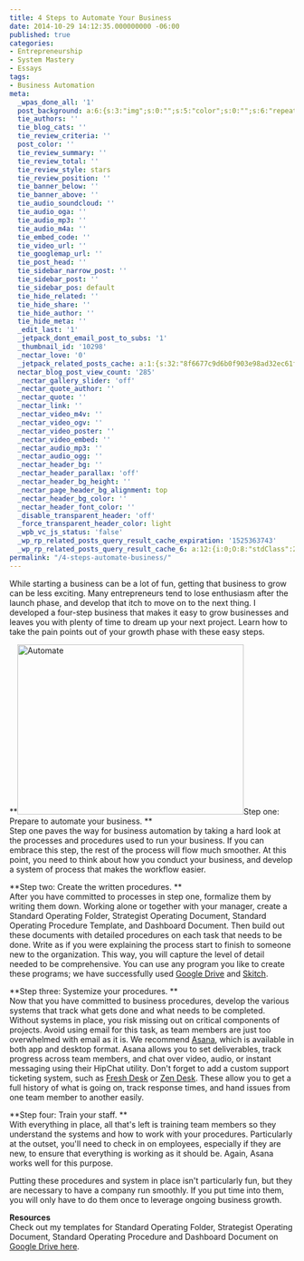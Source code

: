 ```yaml
---
title: 4 Steps to Automate Your Business
date: 2014-10-29 14:12:35.000000000 -06:00
published: true
categories:
- Entrepreneurship
- System Mastery
- Essays
tags:
- Business Automation
meta:
  _wpas_done_all: '1'
  post_background: a:6:{s:3:"img";s:0:"";s:5:"color";s:0:"";s:6:"repeat";s:0:"";s:10:"attachment";s:0:"";s:3:"hor";s:0:"";s:3:"ver";s:0:"";}
  tie_authors: ''
  tie_blog_cats: ''
  tie_review_criteria: ''
  post_color: ''
  tie_review_summary: ''
  tie_review_total: ''
  tie_review_style: stars
  tie_review_position: ''
  tie_banner_below: ''
  tie_banner_above: ''
  tie_audio_soundcloud: ''
  tie_audio_oga: ''
  tie_audio_mp3: ''
  tie_audio_m4a: ''
  tie_embed_code: ''
  tie_video_url: ''
  tie_googlemap_url: ''
  tie_post_head: ''
  tie_sidebar_narrow_post: ''
  tie_sidebar_post: ''
  tie_sidebar_pos: default
  tie_hide_related: ''
  tie_hide_share: ''
  tie_hide_author: ''
  tie_hide_meta: ''
  _edit_last: '1'
  _jetpack_dont_email_post_to_subs: '1'
  _thumbnail_id: '10298'
  _nectar_love: '0'
  _jetpack_related_posts_cache: a:1:{s:32:"8f6677c9d6b0f903e98ad32ec61f8deb";a:2:{s:7:"expires";i:1500578156;s:7:"payload";a:3:{i:0;a:1:{s:2:"id";i:5624;}i:1;a:1:{s:2:"id";i:3463;}i:2;a:1:{s:2:"id";i:3152;}}}}
  nectar_blog_post_view_count: '285'
  _nectar_gallery_slider: 'off'
  _nectar_quote_author: ''
  _nectar_quote: ''
  _nectar_link: ''
  _nectar_video_m4v: ''
  _nectar_video_ogv: ''
  _nectar_video_poster: ''
  _nectar_video_embed: ''
  _nectar_audio_mp3: ''
  _nectar_audio_ogg: ''
  _nectar_header_bg: ''
  _nectar_header_parallax: 'off'
  _nectar_header_bg_height: ''
  _nectar_page_header_bg_alignment: top
  _nectar_header_bg_color: ''
  _nectar_header_font_color: ''
  _disable_transparent_header: 'off'
  _force_transparent_header_color: light
  _wpb_vc_js_status: 'false'
  _wp_rp_related_posts_query_result_cache_expiration: '1525363743'
  _wp_rp_related_posts_query_result_cache_6: a:12:{i:0;O:8:"stdClass":2:{s:7:"post_id";s:4:"7215";s:5:"score";s:18:"105.58933038456266";}i:1;O:8:"stdClass":2:{s:7:"post_id";s:4:"8086";s:5:"score";s:17:"72.60774017649675";}i:2;O:8:"stdClass":2:{s:7:"post_id";s:2:"39";s:5:"score";s:17:"62.85475719280997";}i:3;O:8:"stdClass":2:{s:7:"post_id";s:4:"3233";s:5:"score";s:17:"53.36574742877292";}i:4;O:8:"stdClass":2:{s:7:"post_id";s:4:"8369";s:5:"score";s:17:"44.46458332865949";}i:5;O:8:"stdClass":2:{s:7:"post_id";s:4:"3540";s:5:"score";s:18:"35.085827789515996";}i:6;O:8:"stdClass":2:{s:7:"post_id";s:4:"8023";s:5:"score";s:18:"30.340467227513194";}i:7;O:8:"stdClass":2:{s:7:"post_id";s:4:"7173";s:5:"score";s:17:"27.90347469023007";}i:8;O:8:"stdClass":2:{s:7:"post_id";s:4:"7824";s:5:"score";s:18:"27.857040962796184";}i:9;O:8:"stdClass":2:{s:7:"post_id";s:4:"7097";s:5:"score";s:18:"26.179027668958774";}i:10;O:8:"stdClass":2:{s:7:"post_id";s:4:"8206";s:5:"score";s:18:"25.313059279070238";}i:11;O:8:"stdClass":2:{s:7:"post_id";s:4:"6939";s:5:"score";s:17:"25.14629606122805";}}
permalink: "/4-steps-automate-business/"
---
```

While starting a business can be a lot of fun, getting that business to grow can be less exciting. Many entrepreneurs tend to lose enthusiasm after the launch phase, and develop that itch to move on to the next thing. I developed a four-step business that makes it easy to grow businesses and leaves you with plenty of time to dream up your next project. Learn how to take the pain points out of your growth phase with these easy steps.

**<img class="alignright size-full wp-image-7787" src="{{ site.baseurl }}/posts/2014/10/automate-task-on-Windows.jpg" alt="Automate" width="400" height="300" />Step one: Prepare to automate your business. **<br />
Step one paves the way for business automation by taking a hard look at the processes and procedures used to run your business. If you can embrace this step, the rest of the process will flow much smoother. At this point, you need to think about how you conduct your business, and develop a system of process that makes the workflow easier.

**Step two: Create the written procedures. **<br />
After you have committed to processes in step one, formalize them by writing them down. Working alone or together with your manager, create a Standard Operating Folder, Strategist Operating Document, Standard Operating Procedure Template, and Dashboard Document. Then build out these documents with detailed procedures on each task that needs to be done. Write as if you were explaining the process start to finish to someone new to the organization. This way, you will capture the level of detail needed to be comprehensive. You can use any program you like to create these programs; we have successfully used <a href="https://drive.google.com/" target="_blank" rel="noopener">Google Drive</a> and <a href="https://evernote.com/skitch/" target="_blank" rel="noopener">Skitch</a>.

**Step three: Systemize your procedures. **<br />
Now that you have committed to business procedures, develop the various systems that track what gets done and what needs to be completed. Without systems in place, you risk missing out on critical components of projects. Avoid using email for this task, as team members are just too overwhelmed with email as it is. We recommend <a href="http://asana.com" target="_blank" rel="noopener">Asana</a>, which is available in both app and desktop format. Asana allows you to set deliverables, track progress across team members, and chat over video, audio, or instant messaging using their HipChat utility. Don't forget to add a custom support ticketing system, such as <a href="http://freshdesk.com" target="_blank" rel="noopener">Fresh Desk</a> or <a href="http://zendesk.com" target="_blank" rel="noopener">Zen Desk</a>. These allow you to get a full history of what is going on, track response times, and hand issues from one team member to another easily.

**Step four: Train your staff. **<br />
With everything in place, all that's left is training team members so they understand the systems and how to work with your procedures. Particularly at the outset, you'll need to check in on employees, especially if they are new, to ensure that everything is working as it should be. Again, Asana works well for this purpose.

Putting these procedures and system in place isn't particularly fun, but they are necessary to have a company run smoothly. If you put time into them, you will only have to do them once to leverage ongoing business growth.

**Resources**<br />
Check out my templates for Standard Operating Folder, Strategist Operating Document, Standard Operating Procedure and Dashboard Document on <a href="https://drive.google.com/folderview?id=0B2OSuCMWvOLORGdsYzBSNzhwS0U&amp;usp=sharing" target="_blank" rel="noopener">Google Drive here</a>.</p>

